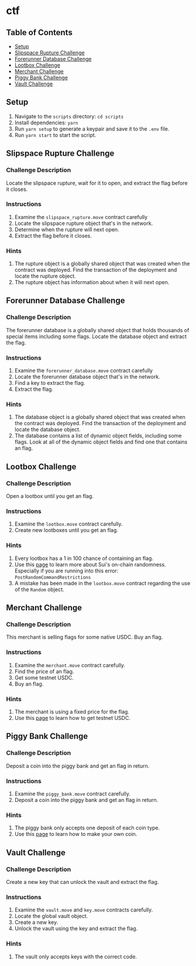 # ctf

## Table of Contents 
- [Setup](#setup)
- [Slipspace Rupture Challenge](#slipspace-rupture-challenge)
- [Forerunner Database Challenge](#forerunner-database-challenge)
- [Lootbox Challenge](#lootbox-challenge)
- [Merchant Challenge](#merchant-challenge)
- [Piggy Bank Challenge](#piggy-bank-challenge)
- [Vault Challenge](#vault-challenge)

## Setup

1. Navigate to the `scripts` directory: `cd scripts`
2. Install dependencies: `yarn`
3. Run `yarn setup` to generate a keypair and save it to the `.env` file.
4. Run `yarn start` to start the script.

## Slipspace Rupture Challenge

### Challenge Description
Locate the slipspace rupture, wait for it to open, and extract the flag before it closes.

### Instructions
1. Examine the `slipspace_rupture.move` contract carefully
1. Locate the slipspace rupture object that's in the network. 
1. Determine when the rupture will next open.
1. Extract the flag before it closes.

### Hints
1. The rupture object is a globally shared object that was created when the contract was deployed. Find the transaction of the deployment and locate the rupture object.
1. The rupture object has information about when it will next open. 

## Forerunner Database Challenge

### Challenge Description
The forerunner database is a globally shared object that holds thousands of special items including some flags. Locate the database object and extract the flag. 

### Instructions
1. Examine the `forerunner_database.move` contract carefully
1. Locate the forerunner database object that's in the network. 
1. Find a key to extract the flag.
1. Extract the flag.

### Hints
1. The database object is a globally shared object that was created when the contract was deployed. Find the transaction of the deployment and locate the database object.
1. The database contains a list of dynamic object fields, including some flags. Look at all of the dynamic object fields and find one that contains an flag.


## Lootbox Challenge

### Challenge Description
Open a lootbox until you get an flag. 

### Instructions
1. Examine the `lootbox.move` contract carefully.
1. Create new lootboxes until you get an flag.

### Hints
1. Every lootbox has a 1 in 100 chance of containing an flag.
1. Use this [page](https://docs.sui.io/guides/developer/advanced/randomness-onchain#programmable-transaction-block-ptb-restrictions) to learn more about Sui's on-chain randomness. Especially if you are running into this error: `PostRandomCommandRestrictions`
1. A mistake has been made in the `lootbox.move` contract regarding the use of the `Random` object.

## Merchant Challenge 

### Challenge Description
This merchant is selling flags for some native USDC. Buy an flag.

### Instructions
1. Examine the `merchant.move` contract carefully.
1. Find the price of an flag.
1. Get some testnet USDC.
1. Buy an flag.

### Hints
1. The merchant is using a fixed price for the flag.
1. Use this [page](https://sui.io/usdc#start-building) to learn how to get testnet USDC.

## Piggy Bank Challenge

### Challenge Description
Deposit a coin into the piggy bank and get an flag in return.

### Instructions
1. Examine the `piggy_bank.move` contract carefully.
1. Deposit a coin into the piggy bank and get an flag in return.

### Hints
1. The piggy bank only accepts one deposit of each coin type. 
1. Use this [page](https://docs.sui.io/standards/coin#minting-and-burning-coins) to learn how to make your own coin.

## Vault Challenge

### Challenge Description
Create a new key that can unlock the vault and extract the flag.

### Instructions
1. Examine the `vault.move` and `key.move` contracts carefully.
1. Locate the global vault object.
1. Create a new key.
1. Unlock the vault using the key and extract the flag.

### Hints
1. The vault only accepts keys with the correct code.

